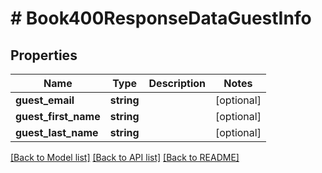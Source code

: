 # # Book400ResponseDataGuestInfo

## Properties

Name | Type | Description | Notes
------------ | ------------- | ------------- | -------------
**guest_email** | **string** |  | [optional]
**guest_first_name** | **string** |  | [optional]
**guest_last_name** | **string** |  | [optional]

[[Back to Model list]](../../README.md#models) [[Back to API list]](../../README.md#endpoints) [[Back to README]](../../README.md)
